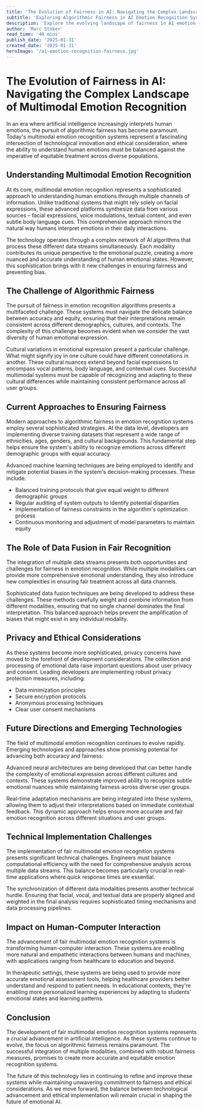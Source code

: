 ```yaml
---
title: 'The Evolution of Fairness in AI: Navigating the Complex Landscape of Multimodal Emotion Recognition'
subtitle: 'Exploring Algorithmic Fairness in AI Emotion Recognition Systems'
description: 'Explore the evolving landscape of fairness in AI emotion recognition systems. This comprehensive analysis delves into how modern multimodal systems balance technological advancement with ethical considerations, ensuring equitable treatment across diverse populations while maintaining accuracy in emotional interpretation.'
author: 'Marc Stoker'
read_time: '40 mins'
publish_date: '2025-01-31'
created_date: '2025-01-31'
heroImage: '/ai-emotion-recognition-fairness.jpg'
---
```


# The Evolution of Fairness in AI: Navigating the Complex Landscape of Multimodal Emotion Recognition

In an era where artificial intelligence increasingly interprets human emotions, the pursuit of algorithmic fairness has become paramount. Today's multimodal emotion recognition systems represent a fascinating intersection of technological innovation and ethical consideration, where the ability to understand human emotions must be balanced against the imperative of equitable treatment across diverse populations.

## Understanding Multimodal Emotion Recognition

At its core, multimodal emotion recognition represents a sophisticated approach to understanding human emotions through multiple channels of information. Unlike traditional systems that might rely solely on facial expressions, these advanced platforms synthesize data from various sources – facial expressions, voice modulations, textual content, and even subtle body language cues. This comprehensive approach mirrors the natural way humans interpret emotions in their daily interactions.

The technology operates through a complex network of AI algorithms that process these different data streams simultaneously. Each modality contributes its unique perspective to the emotional puzzle, creating a more nuanced and accurate understanding of human emotional states. However, this sophistication brings with it new challenges in ensuring fairness and preventing bias.

## The Challenge of Algorithmic Fairness

The pursuit of fairness in emotion recognition algorithms presents a multifaceted challenge. These systems must navigate the delicate balance between accuracy and equity, ensuring that their interpretations remain consistent across different demographics, cultures, and contexts. The complexity of this challenge becomes evident when we consider the vast diversity of human emotional expression.

Cultural variations in emotional expression present a particular challenge. What might signify joy in one culture could have different connotations in another. These cultural nuances extend beyond facial expressions to encompass vocal patterns, body language, and contextual cues. Successful multimodal systems must be capable of recognizing and adapting to these cultural differences while maintaining consistent performance across all user groups.

## Current Approaches to Ensuring Fairness

Modern approaches to algorithmic fairness in emotion recognition systems employ several sophisticated strategies. At the data level, developers are implementing diverse training datasets that represent a wide range of ethnicities, ages, genders, and cultural backgrounds. This fundamental step helps ensure the system's ability to recognize emotions across different demographic groups with equal accuracy.

Advanced machine learning techniques are being employed to identify and mitigate potential biases in the system's decision-making processes. These include:

- Balanced training protocols that give equal weight to different demographic groups
- Regular auditing of system outputs to identify potential disparities
- Implementation of fairness constraints in the algorithm's optimization process
- Continuous monitoring and adjustment of model parameters to maintain equity

## The Role of Data Fusion in Fair Recognition

The integration of multiple data streams presents both opportunities and challenges for fairness in emotion recognition. While multiple modalities can provide more comprehensive emotional understanding, they also introduce new complexities in ensuring fair treatment across all data channels.

Sophisticated data fusion techniques are being developed to address these challenges. These methods carefully weight and combine information from different modalities, ensuring that no single channel dominates the final interpretation. This balanced approach helps prevent the amplification of biases that might exist in any individual modality.

## Privacy and Ethical Considerations

As these systems become more sophisticated, privacy concerns have moved to the forefront of development considerations. The collection and processing of emotional data raise important questions about user privacy and consent. Leading developers are implementing robust privacy protection measures, including:

- Data minimization principles
- Secure encryption protocols
- Anonymous processing techniques
- Clear user consent mechanisms

## Future Directions and Emerging Technologies

The field of multimodal emotion recognition continues to evolve rapidly. Emerging technologies and approaches show promising potential for advancing both accuracy and fairness:

Advanced neural architectures are being developed that can better handle the complexity of emotional expression across different cultures and contexts. These systems demonstrate improved ability to recognize subtle emotional nuances while maintaining fairness across diverse user groups.

Real-time adaptation mechanisms are being integrated into these systems, allowing them to adjust their interpretations based on immediate contextual feedback. This dynamic approach helps ensure more accurate and fair emotion recognition across different situations and user groups.

## Technical Implementation Challenges

The implementation of fair multimodal emotion recognition systems presents significant technical challenges. Engineers must balance computational efficiency with the need for comprehensive analysis across multiple data streams. This balance becomes particularly crucial in real-time applications where quick response times are essential.

The synchronization of different data modalities presents another technical hurdle. Ensuring that facial, vocal, and textual data are properly aligned and weighted in the final analysis requires sophisticated timing mechanisms and data processing pipelines.

## Impact on Human-Computer Interaction

The advancement of fair multimodal emotion recognition systems is transforming human-computer interaction. These systems are enabling more natural and empathetic interactions between humans and machines, with applications ranging from healthcare to education and beyond.

In therapeutic settings, these systems are being used to provide more accurate emotional assessment tools, helping healthcare providers better understand and respond to patient needs. In educational contexts, they're enabling more personalized learning experiences by adapting to students' emotional states and learning patterns.

## Conclusion

The development of fair multimodal emotion recognition systems represents a crucial advancement in artificial intelligence. As these systems continue to evolve, the focus on algorithmic fairness remains paramount. The successful integration of multiple modalities, combined with robust fairness measures, promises to create more accurate and equitable emotion recognition systems.

The future of this technology lies in continuing to refine and improve these systems while maintaining unwavering commitment to fairness and ethical considerations. As we move forward, the balance between technological advancement and ethical implementation will remain crucial in shaping the future of emotional AI.